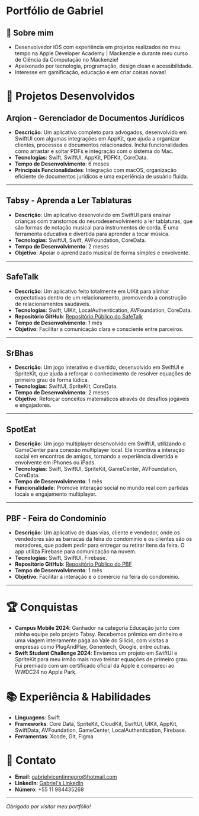 # Portfólio de Gabriel

## 👋 Sobre mim
- Desenvolvedor iOS com experiência em projetos realizados no meu tempo na Apple Developer Academy | Mackenzie e durante meu curso de Ciência da Computação no Mackenzie!
- Apaixonado por tecnologia, programação, design clean e acessibilidade.
- Interesse em gamificação, educação e em criar coisas novas!

# 📱 Projetos Desenvolvidos

## Arqion - Gerenciador de Documentos Jurídicos
- **Descrição**: Um aplicativo completo para advogados, desenvolvido em SwiftUI com algumas integrações em AppKit, que ajuda a organizar clientes, processos e documentos relacionados. Inclui funcionalidades como arrastar e soltar PDFs e integração com o sistema do Mac.
- **Tecnologias**: Swift, SwiftUI, AppKit, PDFKit, CoreData.
- **Tempo de Desenvolvimento**: 6 meses
- **Principais Funcionalidades**: Integração com macOS, organização eficiente de documentos jurídicos e uma experiência de usuário fluida.

---

## Tabsy - Aprenda a Ler Tablaturas
- **Descrição**: Um aplicativo desenvolvido em SwiftUI para ensinar crianças com transtornos do neurodesenvolvimento a ler tablaturas, que são formas de notação musical para instrumentos de corda. É uma ferramenta educativa e divertida para aprender a tocar música.
- **Tecnologias**: SwiftUI, Swift, AVFoundation, CoreData.
- **Tempo de Desenvolvimento**: 2 meses
- **Objetivo**: Apoiar o aprendizado musical de forma simples e envolvente.

---

## SafeTalk
- **Descrição**: Um aplicativo feito totalmente em UIKit para alinhar expectativas dentro de um relacionamento, promovendo a construção de relacionamentos saudáveis.
- **Tecnologias**: Swift, UIKit, LocalAuthentication, AVFoundation, CoreData.
- **Repositório GitHub**: [Repositório Público do SafeTalk](https://github.com/iStreet2/SafeTalk.git)
- **Tempo de Desenvolvimento**: 1 mês
- **Objetivo**: Facilitar a comunicação clara e consciente entre parceiros.

---

## SrBhas
- **Descrição**: Um jogo interativo e divertido, desenvolvido em SwiftUI e SpriteKit, que ajuda a reforçar o conhecimento de resolver equações de primeiro grau de forma lúdica.
- **Tecnologias**: SwiftUI, SpriteKit, CoreData.
- **Tempo de Desenvolvimento**: 2 meses
- **Objetivo**: Reforçar conceitos matemáticos através de desafios jogáveis e engajadores.

---

## SpotEat
- **Descrição**: Um jogo multiplayer desenvolvido em SwiftUI, utilizando o GameCenter para conexão multiplayer local. Ele incentiva a interação social em encontros de amigos, tornando a experiência divertida e envolvente em iPhones ou iPads.
- **Tecnologias**: Swift, SwiftUI, SpriteKit, GameCenter, AVFoundation, CoreData.
- **Tempo de Desenvolvimento**: 1 mês
- **Funcionalidade**: Promove interação social no mundo real com partidas locais e engajamento multiplayer.

---

## PBF - Feira do Condomínio
- **Descrição**: Um aplicativo de duas vias, cliente e vendedor, onde os vendedores são as barracas da feira do condomínio e os clientes são os moradores, que podem pedir para entregar ou retirar itens da feira. O app utiliza Firebase para comunicação na nuvem.
- **Tecnologias**: Swift, SwiftUI, Firebase.
- **Repositório GitHub**: [Repositório Público do PBF](https://github.com/iStreet2/LaboratorioEngenhariaDeSoftware.git)
- **Tempo de Desenvolvimento**: 1 mês
- **Objetivo**: Facilitar a interação e o comércio na feira do condomínio.

---

# 🏆 Conquistas

- **Campus Mobile 2024**: Ganhador na categoria Educação junto com minha equipe pelo projeto Tabsy. Recebemos prêmios em dinheiro e uma viagem inteiramente paga ao Vale do Silício, com visitas a empresas como PlugAndPlay, Genentech, Google, entre outras.
- **Swift Student Challenge 2024**: Enviamos um projeto em SwiftUI e SpriteKit para meu irmão mais novo treinar equações de primeiro grau. Fui premiado com um certificado oficial da Apple e compareci ao WWDC24 no Apple Park.

# 📚 Experiência & Habilidades
- **Linguagens**: Swift
- **Frameworks**: Core Data, SpriteKit, CloudKit, SwiftUI, UIKit, AppKit, SwiftData, AVFoundation, GameCenter, LocalAuthentication, Firebase.
- **Ferramentas**: Xcode, Git, Figma

# 📝 Contato
- **Email**: gabrielvicentinnegro@hotmail.com
- **LinkedIn**: [Gabriel's LinkedIn](https://www.linkedin.com/in/gabrielnegro/)
- **Número**: +55 11 984435268

---

*Obrigado por visitar meu portfólio!*
